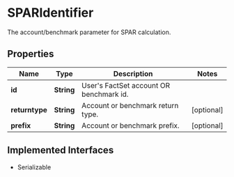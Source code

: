 

# SPARIdentifier

The account/benchmark parameter for SPAR calculation.

## Properties

Name | Type | Description | Notes
------------ | ------------- | ------------- | -------------
**id** | **String** | User&#39;s FactSet account OR benchmark id. | 
**returntype** | **String** | Account or benchmark return type. |  [optional]
**prefix** | **String** | Account or benchmark prefix. |  [optional]


## Implemented Interfaces

* Serializable


